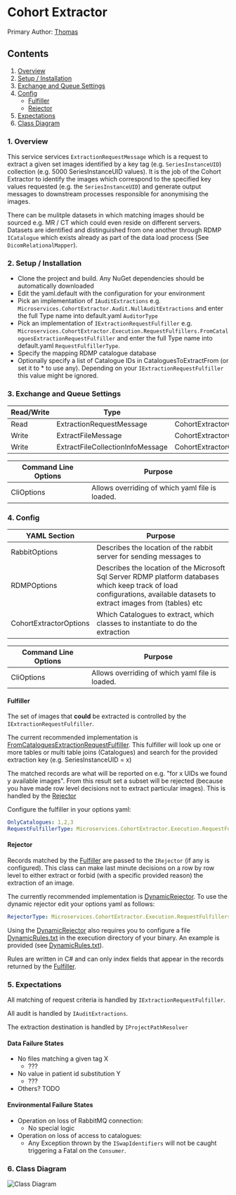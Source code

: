 
# Cohort Extractor

Primary Author: [Thomas](https://github.com/tznind)

## Contents
 1. [Overview](#1-overview)
 2. [Setup / Installation](#2-setup--installation)
 3. [Exchange and Queue Settings](#3-exchange-and-queue-settings)
 4. [Config](#4-config)
    - [Fulfiller]
    - [Rejector]
 5. [Expectations](#5-expectations)
 6. [Class Diagram](#6-class-diagram)

### 1. Overview
This service services `ExtractionRequestMessage` which is a request to extract a given set images identified by a key tag (e.g. `SeriesInstanceUID`) collection (e.g. 5000 SeriesInstanceUID values).  It is the job of the Cohort Extractor to identify the images which correspond to the specified key values requested (e.g. the `SeriesInstanceUID`) and generate output messages to downstream processes responsible for anonymising the images.

There can be mulitple datasets in which matching images should be sourced e.g. MR / CT which could even reside on different servers.  Datasets are identified and distinguished from one another through RDMP `ICatalogue` which exists already as part of the data load process (See `DicomRelationalMapper`). 

### 2. Setup / Installation
- Clone the project and build. Any NuGet dependencies should be automatically downloaded
- Edit the yaml.default with the configuration for your environment
- Pick an implementation of `IAuditExtractions` e.g. `Microservices.CohortExtractor.Audit.NullAuditExtractions` and enter the full Type name into default.yaml `AuditorType`
- Pick an implementation of `IExtractionRequestFulfiller` e.g. `Microservices.CohortExtractor.Execution.RequestFulfillers.FromCataloguesExtractionRequestFulfiller` and enter the full Type  name into default.yaml `RequestFulfillerType`.
- Specify the mapping RDMP catalogue database
- Optionally specify a list of Catalogue IDs in CataloguesToExtractFrom (or set it to * to use any).  Depending on your `IExtractionRequestFulfiller` this value might be ignored.

### 3. Exchange and Queue Settings

| Read/Write | Type | Config setting |
| ------------- | ------------- |------------- |
| Read | ExtractionRequestMessage | CohortExtractorOptions.QueueName |
| Write | ExtractFileMessage| CohortExtractorOptions.ExtractFilesProducerOptions |
| Write | ExtractFileCollectionInfoMessage| CohortExtractorOptions.ExtractFilesInfoProducerOptions |


| Command Line Options | Purpose |
| ------------- | ------------- |
|CliOptions | Allows overriding of which yaml file is loaded. |

### 4. Config
| YAML Section  | Purpose |
| ------------- | ------------- |
| RabbitOptions | Describes the location of the rabbit server for sending messages to |
| RDMPOptions | Describes the location of the Microsoft Sql Server RDMP platform databases which keep track of load configurations, available datasets to extract images from (tables) etc |
| CohortExtractorOptions | Which Catalogues to extract, which classes to instantiate to do the extraction |

| Command Line Options | Purpose |
| ------------- | ------------- |
|CliOptions | Allows overriding of which yaml file is loaded. |

#### Fulfiller

The set of images that __could__ be extracted is controlled by the `IExtractionRequestFulfiller`.  

The current recommended implementation is [FromCataloguesExtractionRequestFulfiller].  This fulfiller will look up one or more tables or multi table joins (Catalogues) and search for the provided extraction key (e.g. SeriesInstanceUID = x)

The matched records are what will be reported on e.g. "for x UIDs we found y available images".  From this result set a subset will be rejected (because you have made row level decisions not to extract particular images).  This is handled by the [Rejector]

Configure the fulfiller in your options yaml:

```yaml
OnlyCatalogues: 1,2,3
RequestFulfillerType: Microservices.CohortExtractor.Execution.RequestFulfillers.FromCataloguesExtractionRequestFulfiller 
```

#### Rejector

Records matched by the [Fulfiller] are passed to the `IRejector` (if any is configured).  This class can make last minute decisions on a row by row level to either extract or forbid (with a specific provided reason) the extraction of an image.

The currently recommended implementation is [DynamicRejector]. To use the dynamic rejector edit your options yaml as follows:

```yaml
RejectorType: Microservices.CohortExtractor.Execution.RequestFulfillers.Dynamic.DynamicRejector
```

Using the [DynamicRejector] also requires you to configure a file [DynamicRules.txt] in the execution directory of your binary.  An example is provided (see [DynamicRules.txt]).

Rules are written in C# and can only index fields that appear in the records returned by the [Fulfiller].

### 5. Expectations

All matching of request criteria is handled by `IExtractionRequestFulfiller`.

All audit is handled by `IAuditExtractions`.

The extraction destination is handled by `IProjectPathResolver`

#### Data Failure States

- No files matching a given tag X
	- ???
- No value in patient id substitution Y
	- ???
- Others? TODO


#### Environmental Failure States

 - Operation on loss of RabbitMQ connection:
	- No special logic
- Operation on loss of access to catalogues:
	- Any Exception thrown by the `ISwapIdentifiers` will not be caught triggering a Fatal on the `Consumer`.

	
### 6. Class Diagram
![Class Diagram](./Images/ClassDiagram.png)

[Rejector]: #rejector
[Fulfiller]: #fulfiller
[DynamicRules.txt]: ./DynamicRules.txt
[DynamicRejector]: ./Execution/RequestFulfillers/Dynamic/DynamicRejector.cs
[FromCataloguesExtractionRequestFulfiller]: ./Execution/RequestFulfillers/FromCataloguesExtractionRequestFulfiller.cs